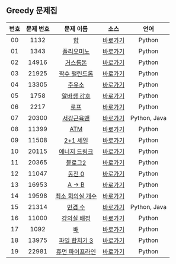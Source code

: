 ## Greedy 문제집

| 번호  | 문제 번호 |                         문제 이름                         |         소스         |     언어     |
| :---: | :-------: | :-------------------------------------------------------: | :------------------: | :----------: |
|  00   |   1132    |        [합](https://www.acmicpc.net/problem/1132)         | [바로가기](../problems/1132)  |    Python    |
|  01   |   1343    |    [폴리오미노](https://www.acmicpc.net/problem/1343)     | [바로가기](../problems/1343)  |    Python    |
|  02   |   14916   |     [거스름돈](https://www.acmicpc.net/problem/14916)     | [바로가기](../problems/14916) |    Python    |
|  03   |   21925   |  [짝수 팰린드롬](https://www.acmicpc.net/problem/21925)   | [바로가기](../problems/21925) |    Python    |
|  04   |   13305   |      [주유소](https://www.acmicpc.net/problem/13305)      | [바로가기](../problems/13305) |    Python    |
|  05   |   1758    |    [알바생 강호](https://www.acmicpc.net/problem/1758)    | [바로가기](../problems/1758)  |    Python    |
|  06   |   2217    |       [로프](https://www.acmicpc.net/problem/2217)        | [바로가기](../problems/2217)  |    Python    |
|  07   |   20300   |    [서강근육맨](https://www.acmicpc.net/problem/20300)    | [바로가기](../problems/20300) | Python, Java |
|  08   |   11399   |       [ATM](https://www.acmicpc.net/problem/11399)        | [바로가기](../problems/11399) |    Python    |
|  09   |   11508   |     [2+1 세일](https://www.acmicpc.net/problem/11508)     | [바로가기](../problems/11508) |    Python    |
|  10   |   20115   |  [에너지 드링크](https://www.acmicpc.net/problem/20115)   | [바로가기](../problems/20115) |    Python    |
|  11   |   20365   |     [블로그2](https://www.acmicpc.net/problem/20365)      | [바로가기](../problems/20365) |    Python    |
|  12   |   11047   |      [동전 0](https://www.acmicpc.net/problem/11047)      | [바로가기](../problems/11047) |    Python    |
|  13   |   16953   |      [A → B](https://www.acmicpc.net/problem/16953)       | [바로가기](../problems/16953) |    Python    |
|  14   |   19598   | [최소 회의실 개수](https://www.acmicpc.net/problem/19598) | [바로가기](../problems/19598) |    Python    |
|  15   |   21314   |     [민겸 수](https://www.acmicpc.net/problem/21314)      | [바로가기](../problems/21314) | Python, Java |
|  16   |   11000   |   [강의실 배정](https://www.acmicpc.net/problem/11000)    | [바로가기](../problems/11000) |    Python    |
|  17   |   1092    |        [배](https://www.acmicpc.net/problem/1092)         | [바로가기](../problems/1092)  |    Python    |
|  18   |   13975   |  [파일 합치기 3](https://www.acmicpc.net/problem/13975)   | [바로가기](../problems/13975) |    Python    |
|  19   |   22981   | [휴먼 파이프라인](https://www.acmicpc.net/problem/22981)  | [바로가기](../problems/22981) |    Python    |
